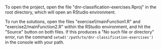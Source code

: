 To open the project, open the file "dnr-classification-exercises.Rproj" in the root directory, which will open an RStudio environment.

To run the solutions, open the files "exercise1/mainFunction1.R" and "exercise2/mainFunction2.R" within the RStudio environment, and hit the "Source" button on both files. If this produces a "No such file or directory" error, run the command `setwd('/path/to/dnr-classification-exercises')` in the console with your path.  
